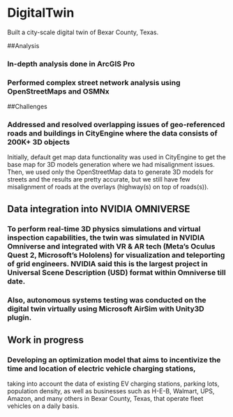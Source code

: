 # DigitalTwin
Built a city-scale digital twin of Bexar County, Texas. 

##Analysis
### In-depth analysis done in ArcGIS Pro

### Performed complex street network analysis using OpenStreetMaps and OSMNx

##Challenges
### Addressed and resolved overlapping issues of geo-referenced roads and buildings in CityEngine where the data consists of 200K+ 3D objects
Initially, default get map data functionality was used in CityEngine to get the base map for 3D models generation where we had misalignment issues. Then, we used only the OpenStreetMap data to generate 3D models for streets and the results are pretty accurate, but we still have few misalignment of roads at the overlays (highway(s) on top of roads(s)).

## Data integration into NVIDIA OMNIVERSE
### To perform real-time 3D physics simulations and virtual inspection capabilities, the twin was simulated in NVIDIA Omniverse and integrated with VR & AR tech (Meta’s Oculus Quest 2, Microsoft’s Hololens) for visualization and teleporting of grid engineers. NVIDIA said this is the largest project in Universal Scene Description (USD) format within Omniverse till date.
### Also, autonomous systems testing was conducted on the digital twin virtually using Microsoft AirSim with Unity3D plugin.

## Work in progress
### Developing an optimization model that aims to incentivize the time and location of electric vehicle charging stations,
taking into account the data of existing EV charging stations, parking lots, population density, as well as businesses such as H-E-B, Walmart, UPS, Amazon, and many others in Bexar County, Texas, that operate fleet vehicles on a daily basis.
